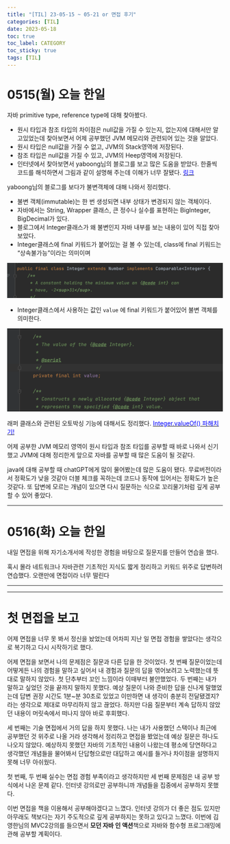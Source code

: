```yaml
---
title: "[TIL] 23-05-15 ~ 05-21 or 면접 후기"
categories: [TIL]
date: 2023-05-18
toc: true
toc_label: CATEGORY
toc_sticky: true
tags: [TIL]
---
```


# 0515(월) 오늘 한일

자바 primitive type, reference type에 대해 찾아봤다.

- 원시 타입과 참조 타입의 차이점은 null값을 가질 수 있는지, 없는지에 대해서만 알고있었는데 찾아보면서 어제 공부했던 JVM 메모리와 관련되어 있는 것을 알았다.
- 원시 타입은 null값을 가질 수 없고, JVM의 Stack영역에 저장된다.
- 참조 타입은 null값을 가질 수 있고, JVM의 Heep영역에 저장된다.
- 인터넷에서 찾아보면서 yaboong님의 블로그를 보고 많은 도움을 받았다. 한줄씩 코드를 해석하면서 그림과 같이 설명해 주는데 이해가 너무 잘됐다. [<span style="color:blue">링크</span>](https://yaboong.github.io/java/2018/05/26/java-memory-management/)

yaboong님의 블로그를 보다가 불변객체에 대해 나와서 정리했다.

- 불변 객체(immutable)는 한 번 생성되면 내부 상태가 변경되지 않는 객체이다.
- 자바에서는 String, Wrapper 클래스, 큰 정수나 실수를 표현하는 BigInteger, BigDecimal가 있다.
- 블로그에서 Integer클래스가 왜 불변인지 자바 내부를 보는 내용이 있어 직접 찾아보았다.
- Integer클래스에 final 키워드가 붙어있는 걸 볼 수 있는데, class에 final 키워드는 “상속불가능”이라는 의미이며

<p align = "center"><img src='../../assets/images/posts/2023-05-15/t1.png' width="600"/></p>

- Integer클래스에서 사용하는 값인 `value` 에 final 키워드가 붙어있어 불변 객체를 의미한다.


<p align = "center"><img src='../../assets/images/posts/2023-05-15/t2.png' width="600"/></p>


래퍼 클래스와 관련된 오토박싱 기능에 대해서도 정리했다. [<span style="color:blue">Integer.valueOf() 파해치기!</span>](https://hstla.github.io/java/Integer_valueOf/) 

어제 공부한 JVM 메모리 영역이 원시 타입과 참조 타입를 공부할 때 바로 나와서 신기했고 JVM에 대해 정리한게 앞으로 자바를 공부할 때 많은 도움이 될 것같다.

java에 대해 공부할 때 chatGPT에게 많이 물어봤는데 많은 도움이 됐다. 무료버전이라서 정확도가 낮을 것같아 더블 체크를 꼭하는데 코드나 동작에 있어서는 정확도가 높은 것같다. 또 답변에 모르는 개념이 있으면 다시 질문하는 식으로 꼬리물기처럼 깊게 공부할 수 있어 좋았다.

---

# 0516(화) 오늘 한일

내일 면접을 위해 자기소개서에 작성한 경험을 바탕으로 질문지를 만들어 연습을 했다. 

혹시 몰라 네트워크나 자바관련 기초적인 지식도 짧게 정리하고 키워드 위주로 답변하려 연습했다. 오랜만에 면접이라 너무 떨린다

---


---

# 첫 면접을 보고

어제 면접을 너무 못 봐서 정신을 놨었는데 어차피 지난 일 면접 경험을 쌓았다는 생각으로 복기하고 다시 시작하기로 했다.

어제 면접을 보면서 나의 문제점은 질문과 다른 답을 한 것이었다. 첫 번째 질문이었는데 어떻게든 나의 경험을 말하고 싶어서 내 경험과 질문의 답을 엮어보려고 노력했는데 뜻대로 말하지 않았다. 첫 단추부터 꼬인 느낌이라 이때부터 불안했었다.
두 번째는 내가 말하고 싶었던 것을 끝까지 말하지 못했다. 예상 질문이 나와 준비한 답을 신나게 말했었는데 답변 권장 시간도 1분~분 30초로 있었고 이만하면 내 생각이 충분히 전달됐겠지? 라는 생각으로 제대로 마무리하지 않고 끊었다. 하지만 다음 질문부터 계속 답하지 않았던 내용이 머릿속에서 떠나지 않아 바로 후회했다.

세 번째는 기술 면접에서 거의 답을 하지 못했다. 나는 내가 사용했던 스택이나 최근에 공부했던 것 위주로 나올 거라 생각해서 정리하고 면접을 봤었는데 예상 질문은 하나도 나오지 않았다. 예상하지 못했던 자바의 기초적인 내용이 나왔는데 평소에 당연하다고 생각했던 개념들을 물어봐서 단답형으로만 대답하고 예시를 들거나 차이점을 설명하지 못해 너무 아쉬웠다.

첫 번째, 두 번째 실수는 면접 경험 부족이라고 생각하지만 세 번째 문제점은 내 공부 방식에서 나온 문제 같다. 인터넷 강의로만 공부하니까 개념들을 집중에서 공부하지 못했다.

이번 면접을 책을 이용해서 공부해야겠다고 느꼈다. 인터넷 강의가 더 좋은 점도 있지만 아무래도 책보다는 자기 주도적으로 깊게 공부하지는 못하고 있다고 느꼈다. 이번에 김영한님의 MVC2강의를 들으면서 **모던 자바 인 액션**책으로 자바와 함수형 프로그래밍에 관해 공부할 계획이다.